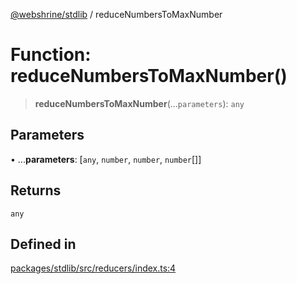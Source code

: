 [@webshrine/stdlib](../globals.md) / reduceNumbersToMaxNumber

# Function: reduceNumbersToMaxNumber()

> **reduceNumbersToMaxNumber**(...`parameters`): `any`

## Parameters

• ...**parameters**: [`any`, `number`, `number`, `number`[]]

## Returns

`any`

## Defined in

[packages/stdlib/src/reducers/index.ts:4](https://github.com/webshrine/webshrine/blob/0e16c5948921e0c95cce645760c4a8b0855b196b/packages/stdlib/src/reducers/index.ts#L4)

